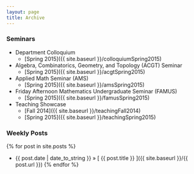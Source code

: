 ```yaml
---
layout: page
title: Archive
---
```


### Seminars ###
- Department Colloquium
    - [Spring 2015]({{ site.baseurl }}/colloquiumSpring2015)
- Algebra, Combinatorics, Geometry, and Topology (ACGT) Seminar
    - [Spring 2015]({{ site.baseurl }}/acgtSpring2015)
- Applied Math Seminar (AMS)
    - [Spring 2015]({{ site.baseurl }}/amsSpring2015)
- Friday Afternoon Mathematics Undergraduate Seminar (FAMUS)
    - [Spring 2015]({{ site.baseurl }}/famusSpring2015)
- Teaching Showcase
    - [Fall 2014]({{ site.baseurl }}/teachingFall2014)
    - [Spring 2015]({{ site.baseurl }}/teachingSpring2015)

### Weekly Posts ###
{% for post in site.posts %}
- {{ post.date | date_to_string }} &raquo; [ {{ post.title }} ]({{ site.baseurl }}/{{ post.url }})
{% endfor %}
